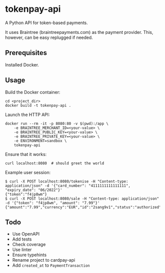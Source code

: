 # tokenpay-api

A Python API for token-based payments.

It uses Braintree (braintreepayments.com) as the payment provider.
This, however, can be easy replugged if needed.


## Prerequisites

Installed Docker.


## Usage

Build the Docker container:

    cd <project_dir>
    docker build -t tokenpay-api .

Launch the HTTP API:

    docker run --rm -it -p 8080:80 -v $(pwd):/app \
        -e BRAINTREE_MERCHANT_ID=<your-value> \
        -e BRAINTREE_PUBLIC_KEY=<your-value> \
        -e BRAINTREE_PRIVATE_KEY=<your-value> \
        -e ENVIRONMENT=sandbox \
        tokenpay-api

Ensure that it works:

    curl localhost:8080  # should greet the world

Example user session:

    $ curl -X POST localhost:8080/tokenise -H "Content-type: application/json" -d '{"card_number": "4111111111111111", "expiry_date": "06/2022"}'
    {"token":"f4jp8wm"}
    $ curl -X POST localhost:8080/sale -H "Content-type: application/json" -d '{"token": "f4jp8wm", "amount": "7.99"}'
    {"amount":"7.99","currency":"EUR","id":"2sang9v1","status":"authorized"}


## Todo

* Use OpenAPI
* Add tests
* Check coverage
* Use linter
* Ensure typehints
* Rename project to cardpay-api
* Add `created_at` to `PaymentTransaction`
